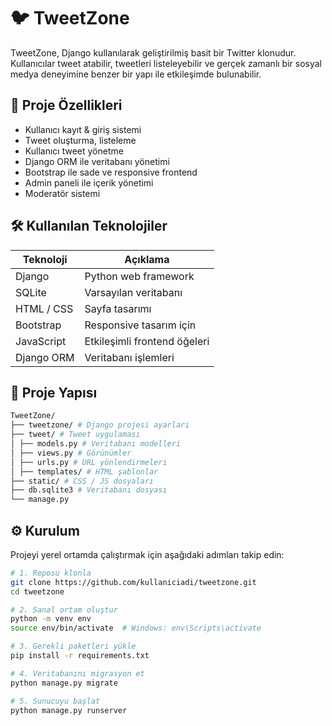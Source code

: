 # 🐦 TweetZone

TweetZone, Django kullanılarak geliştirilmiş basit bir Twitter klonudur. Kullanıcılar tweet atabilir, tweetleri listeleyebilir ve gerçek zamanlı bir sosyal medya deneyimine benzer bir yapı ile etkileşimde bulunabilir.

## 🚀 Proje Özellikleri

- Kullanıcı kayıt & giriş sistemi
- Tweet oluşturma, listeleme
- Kullanıcı tweet yönetme
- Django ORM ile veritabanı yönetimi
- Bootstrap ile sade ve responsive frontend
- Admin paneli ile içerik yönetimi
- Moderatör sistemi


## 🛠️ Kullanılan Teknolojiler

| Teknoloji       | Açıklama                         |
|-----------------|----------------------------------|
| Django          | Python web framework             |
| SQLite          | Varsayılan veritabanı            |
| HTML / CSS      | Sayfa tasarımı                   |
| Bootstrap       | Responsive tasarım için          |
| JavaScript      | Etkileşimli frontend öğeleri     |
| Django ORM      | Veritabanı işlemleri             |

## 📁 Proje Yapısı
```bash
TweetZone/
├── tweetzone/ # Django projesi ayarları
├── tweet/ # Tweet uygulaması
│ ├── models.py # Veritabanı modelleri
│ ├── views.py # Görünümler
│ ├── urls.py # URL yönlendirmeleri
│ ├── templates/ # HTML şablonlar
├── static/ # CSS / JS dosyaları
├── db.sqlite3 # Veritabanı dosyası
└── manage.py
```

## ⚙️ Kurulum

Projeyi yerel ortamda çalıştırmak için aşağıdaki adımları takip edin:

```bash
# 1. Reposu klonla
git clone https://github.com/kullaniciadi/tweetzone.git
cd tweetzone

# 2. Sanal ortam oluştur
python -m venv env
source env/bin/activate  # Windows: env\Scripts\activate

# 3. Gerekli paketleri yükle
pip install -r requirements.txt

# 4. Veritabanını migrasyon et
python manage.py migrate

# 5. Sunucuyu başlat
python manage.py runserver
